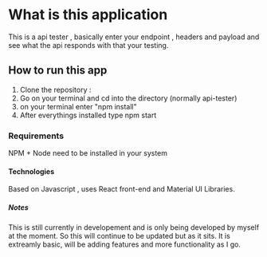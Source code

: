 # What is this application
This is a api tester , basically enter your endpoint , headers and payload and see what the api responds with that your testing.

## How to run this app

1. Clone the repository :
2. Go on your terminal and cd into the directory (normally api-tester)
3. on your terminal enter "npm install"
4. After everythings installed type npm start

### Requirements
 
NPM + Node need to be installed in your system

#### Technologies

Based on Javascript , uses React front-end and Material UI Libraries.

##### Notes

This is still currently in developement and is only being developed by myself at the moment. So this will continue to be updated but as it sits. It is extreamly basic, will be adding features and more functionality as I go.
